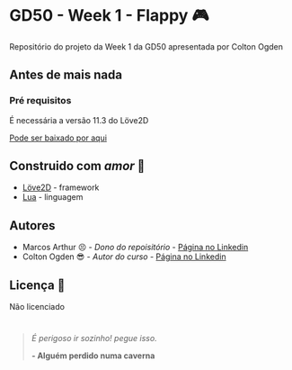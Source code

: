 # GD50 - Week 1 - Flappy :video_game:

Repositório do projeto da Week 1 da GD50 apresentada por Colton Ogden 

## Antes de mais nada 
### Pré requisitos
É necessária a versão 11.3 do Löve2D

[Pode ser baixado por aqui](https://love2d.org/) 

## Construido com _amor_ :construction_worker:
* [Löve2D](https://love2d.org/) - framework
* [Lua](http://www.lua.org/) - linguagem

## Autores
* Marcos Arthur :persevere: - *Dono do repoisitório* - [Página no Linkedin](https://www.linkedin.com/in/marcos-arthur/)
* Colton Ogden :sunglasses: - *Autor do curso* - [Página no Linkedin](https://www.linkedin.com/in/colton-ogden-0514029b/)

## Licença :cop:
Não licenciado

#

> *É perigoso ir sozinho! pegue isso.* 
>
> __- Alguém perdido numa caverna__